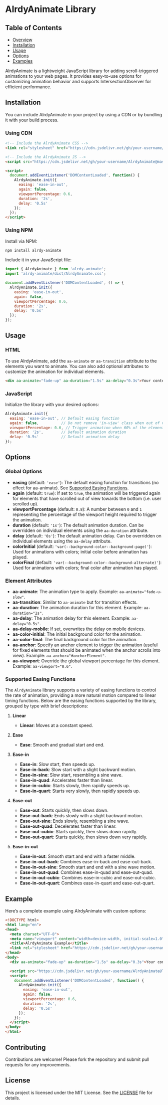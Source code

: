 # AlrdyAnimate Library

## Table of Contents
- [Overview](#overview)
- [Installation](#installation)
- [Usage](#usage)
- [Options](#options)
- [Examples](#example)


AlrdyAnimate is a lightweight JavaScript library for adding scroll-triggered animations to your web pages. It provides easy-to-use options for customizing animation behavior and supports IntersectionObserver for efficient performance.

## Installation

You can include AlrdyAnimate in your project by using a CDN or by bundling it with your build process.

### Using CDN

```html
<!-- Include the AlrdyAnimate CSS -->
<link rel="stylesheet" href="https://cdn.jsdelivr.net/gh/your-username/AlrdyAnimate@master/docs/v1.0.0/AlrdyAnimate.css">

<!-- Include the AlrdyAnimate JS -->
<script src="https://cdn.jsdelivr.net/gh/your-username/AlrdyAnimate@master/docs/v1.0.0/AlrdyAnimate.js"></script>

<script>
  document.addEventListener('DOMContentLoaded', function() {
    AlrdyAnimate.init({
      easing: 'ease-in-out',
      again: false,
      viewportPercentage: 0.6,
      duration: '2s',
      delay: '0.5s'
    });
  });
</script>
```

### Using NPM

Install via NPM:

```bash
npm install alrdy-animate
```

Include it in your JavaScript file:

```javascript
import { AlrdyAnimate } from 'alrdy-animate';
import 'alrdy-animate/dist/AlrdyAnimate.css';

document.addEventListener('DOMContentLoaded', () => {
  AlrdyAnimate.init({
    easing: 'ease-in-out',
    again: false,
    viewportPercentage: 0.6,
    duration: '2s',
    delay: '0.5s'
  });
});
```

## Usage

### HTML

To use AlrdyAnimate, add the `aa-animate` or `aa-transition` attribute to the elements you want to animate. You can also add optional attributes to customize the animation for individual elements.

```html
<div aa-animate="fade-up" aa-duration="1.5s" aa-delay="0.3s">Your content here</div>
```

### JavaScript

Initialize the library with your desired options:

```javascript
AlrdyAnimate.init({
  easing: 'ease-in-out', // Default easing function
  again: false,          // Do not remove 'in-view' class when out of view
  viewportPercentage: 0.6, // Trigger animation when 60% of the element is in view
  duration: '2s',        // Default animation duration
  delay: '0.5s'          // Default animation delay
});
```

## Options

### Global Options

- **easing** (default: `'ease'`): The default easing function for transitions (no effect for aa-animate). See [Supported Easing Functions](#supported-easing-functions).
- **again** (default: `true`): If set to `true`, the animation will be triggered again for elements that have scrolled out of view towards the bottom (i.e. user scrolled up).
- **viewportPercentage** (default: `0.8`): A number between `0` and `1` representing the percentage of the viewport height required to trigger the animation.
- **duration** (default: `'1s'`): The default animation duration. Can be overridden on individual elements using the `aa-duration` attribute.
- **delay** (default: `'0s'`): The default animation delay. Can be overridden on individual elements using the `aa-delay` attribute.
- **colorInitial** (default: `'var(--background-color--background-page)'`): Used for animations with colors; initial color before animation has played.
- **colorFinal** (default: `'var(--background-color--background-alternate)'`): Used for animations with colors; final color after animation has played.


### Element Attributes

- **aa-animate**: The animation type to apply. Example: `aa-animate="fade-u-slow"`.
- **aa-transition**: Similar to `aa-animate` but for transition effects.
- **aa-duration**: The animation duration for this element. Example: `aa-duration="2s"`.
- **aa-delay**: The animation delay for this element. Example: `aa-delay="0.5s"`.
- **aa-delay-mobile**: If set, overwrites the delay on mobile devices.
- **aa-color-initial**: The initial background color for the animation.
- **aa-color-final**: The final background color for the animation.
- **aa-anchor**: Specify an anchor element to trigger the animation (useful for fixed elements that should be animated when the anchor scrolls into view). Example: `aa-anchor="#anchorElement"`.
- **aa-viewport**: Override the global viewport percentage for this element. Example: `aa-viewport="0.6"`.


### Supported Easing Functions

The `AlrdyAnimate` library supports a variety of easing functions to control the rate of animation, providing a more natural motion compared to linear timing functions. Below are the easing functions supported by the library, grouped by type with brief descriptions:

1. **Linear**
   - **Linear**: Moves at a constant speed.

2. **Ease**
   - **Ease**: Smooth and gradual start and end.

3. **Ease-in**
   - **Ease-in**: Slow start, then speeds up.
   - **Ease-in-back**: Slow start with a slight backward motion.
   - **Ease-in-sine**: Slow start, resembling a sine wave.
   - **Ease-in-quad**: Accelerates faster than linear.
   - **Ease-in-cubic**: Starts slowly, then rapidly speeds up.
   - **Ease-in-quart**: Starts very slowly, then rapidly speeds up.

4. **Ease-out**
   - **Ease-out**: Starts quickly, then slows down.
   - **Ease-out-back**: Ends slowly with a slight backward motion.
   - **Ease-out-sine**: Ends slowly, resembling a sine wave.
   - **Ease-out-quad**: Decelerates faster than linear.
   - **Ease-out-cubic**: Starts quickly, then slows down rapidly.
   - **Ease-out-quart**: Starts quickly, then slows down very rapidly.

5. **Ease-in-out**
   - **Ease-in-out**: Smooth start and end with a faster middle.
   - **Ease-in-out-back**: Combines ease-in-back and ease-out-back.
   - **Ease-in-out-sine**: Smooth start and end with a sine wave motion.
   - **Ease-in-out-quad**: Combines ease-in-quad and ease-out-quad.
   - **Ease-in-out-cubic**: Combines ease-in-cubic and ease-out-cubic.
   - **Ease-in-out-quart**: Combines ease-in-quart and ease-out-quart.


## Example

Here’s a complete example using AlrdyAnimate with custom options:

```html
<!DOCTYPE html>
<html lang="en">
<head>
  <meta charset="UTF-8">
  <meta name="viewport" content="width=device-width, initial-scale=1.0">
  <title>AlrdyAnimate Example</title>
  <link rel="stylesheet" href="https://cdn.jsdelivr.net/gh/your-username/AlrdyAnimate@latest/docs/v1.0.0/AlrdyAnimate.css">
</head>
<body>
  <div aa-animate="fade-up" aa-duration="1.5s" aa-delay="0.3s">Your content here</div>

  <script src="https://cdn.jsdelivr.net/gh/your-username/AlrdyAnimate@latest/docs/v1.0.0/AlrdyAnimate.js"></script>
  <script>
    document.addEventListener('DOMContentLoaded', function() {
      AlrdyAnimate.init({
        easing: 'ease-in-out',
        again: false,
        viewportPercentage: 0.6,
        duration: '2s',
        delay: '0.5s'
      });
    });
  </script>
</body>
</html>
```

## Contributing

Contributions are welcome! Please fork the repository and submit pull requests for any improvements.

## License

This project is licensed under the MIT License. See the [LICENSE](LICENSE) file for details.